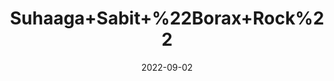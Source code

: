 ---
title: 'Suhaaga+Sabit+%22Borax+Rock%22'
date: '2022-09-02' 
metatag: '' 
inventory: '0' 
draft: false 
# meta description 
shortDescripton: ''
description: 'Stone'
longdescription: ''
featured: True
# product Price
price: '40.0'
# Product Short Description
shortDescription: ''
productID: '48541277-9D2A-ED11-9968-005056B3A416'
type: 'products'
category: 'Stone' 
thumnailproduct: 'https://aminsaddiquidawakhana.eralive.net/images/products/48541277-9D2A-ED11-9968-005056B3A4161.png' 
images:
  - image: 'images/products/48541277-9D2A-ED11-9968-005056B3A4161.png'  
Variants:
---
